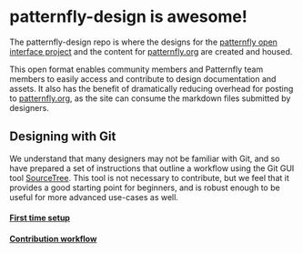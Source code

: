 patternfly-design is awesome!
=============================

The patternfly-design repo is where the designs for the [patternfly open interface project](https://github.com/patternfly/patternfly) and the content for [patternfly.org](https://www.patternfly.org) are created and housed.

This open format enables community members and Patternfly team members to easily access and contribute to design documentation and assets. It also has the benefit of dramatically reducing overhead for posting to [patternfly.org](https://www.patternfly.org), as the site can consume the markdown files submitted by designers.

Designing with Git
--

We understand that many designers may not be familiar with Git, and so have prepared a set of instructions that outline a workflow using the Git GUI tool [SourceTree](http://www.sourcetreeapp.com). This tool is not necessary to contribute, but we feel that it provides a good starting point for beginners, and is robust enough to be useful for more advanced use-cases as well.

#### [First time setup](documentation/setup.md)

#### [Contribution workflow](documentation/contribution.md)
